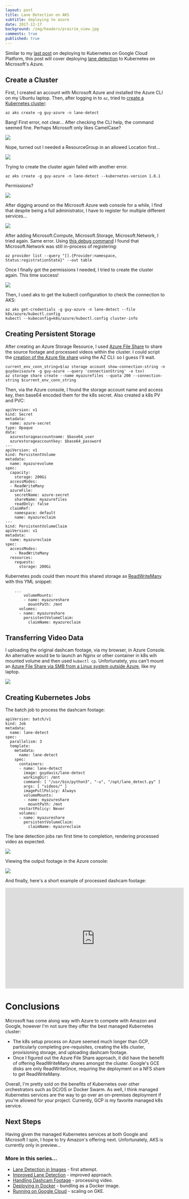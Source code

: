```yaml
---
layout: post
title: Lane Detection on AKS
subtitle: deploying to azure
date: 2017-12-17
background: /img/headers/prairie_view.jpg
comments: true
published: true
---
```


Similar to my [last post](/2017/11/24/lane_detect_cloud_gke/) on deploying to Kubernetes on Google Cloud Platform, this post will cover deploying [lane detection](/2017/09/25/lane_detect_video/) to Kubernetes on Microsoft's Azure.

## Create a Cluster
First, I created an account with Microsoft Azure and installed the Azure CLI on my Ubuntu laptop.  Then, after logging in to `az`, tried to [create a Kubernetes cluster](https://github.com/guydavis/lane-detect/tree/master/k8s/azure):

```
az aks create –g guy-azure -n lane-detect
```

Bang!  First error, not clear...  After checking the CLI help, the command seemed fine.  Perhaps Microsoft only likes CamelCase?

<img src="/img/posts/lane_detect_azure_create_error.png" class="img-fluid" />

Nope, turned out I needed a ResourceGroup in an allowed Location first...

<img src="/img/posts/lane_detect_azure_create_rg.png" class="img-fluid" />

Trying to create the cluster again failed with another error.

```
az aks create -g guy-azure -n lane-detect --kubernetes-version 1.8.1
```
Permissions?  

<img src="/img/posts/lane_detect_azure_create_error2.png" class="img-fluid" />

After digging around on the Microsoft Azure web console for a while, I find that despite being a full administrator, I have to register for multiple different services...

<img src="/img/posts/lane_detect_azure_admin_perms.png" class="img-fluid" />

After adding Microsoft.Compute, Microsoft.Storage, Microsoft.Network, I tried again. Same error.  Using [this debug command](https://docs.microsoft.com/en-us/azure/azure-resource-manager/resource-manager-supported-services#azure-cli) I found that Microsoft.Network was still in-process of registering:

```
az provider list --query "[].{Provider:namespace, Status:registrationState}" --out table
```

Once I finally got the permissions I needed, I tried to create the cluster again.  This time success!

<img src="/img/posts/lane_detect_azure_k8s_created.png" class="img-fluid" />

Then, I used aks to get the kubectl configuration to check the connection to AKS:

```
az aks get-credentials -g guy-azure -n lane-detect --file k8s/azure/kubectl.config
kubectl --kubeconfig=k8s/azure/kubectl.config cluster-info
```

## Creating Persistent Storage
After creating an Azure Storage Resource, I used [Azure File Share](https://github.com/kubernetes/examples/tree/master/staging/volumes/azure_file) to share the source footage and processed videos within the cluster.  I could script the [creation of the Azure file share](https://docs.microsoft.com/en-us/azure/storage/files/storage-how-to-create-file-share#create-file-share-using-command-line-interface-cli) using the AZ CLI:
 so I guess I'll wait.
```
current_env_conn_string=$(az storage account show-connection-string -n guydavisazure -g guy-azure --query 'connectionString' -o tsv)
az storage share create --name myazurefiles --quota 200 --connection-string $current_env_conn_string 
```
Then, via the Azure console, I found the storage account name and access key, then base64 encoded them for the k8s secret.  Also created a k8s PV and PVC:
```
apiVersion: v1
kind: Secret
metadata:
  name: azure-secret
type: Opaque
data:
  azurestorageaccountname: $base64_user
  azurestorageaccountkey: $base64_password
---
apiVersion: v1
kind: PersistentVolume
metadata:
  name: myazurevolume
spec:
  capacity:
    storage: 200Gi
  accessModes:
  - ReadWriteMany
  azureFile:
    secretName: azure-secret
    shareName: myazurefiles
    readOnly: false
  claimRef:
    namespace: default
    name: myazureclaim
---
kind: PersistentVolumeClaim
apiVersion: v1
metadata:
  name: myazureclaim
spec:
  accessModes:
    - ReadWriteMany
  resources:
    requests:
      storage: 200Gi
```

Kubernetes pods could then mount this shared storage as [ReadWriteMany](https://kubernetes.io/docs/concepts/storage/persistent-volumes/#access-modes) with this YML snippet:
```
    ...
        volumeMounts:
        - name: myazureshare
          mountPath: /mnt
      volumes:
      - name: myazureshare
        persistentVolumeClaim:
          claimName: myazureclaim
```

## Transferring Video Data
I uploading the original dashcam footage, via my browser, in Azure Console.  An alternative would be to launch an Nginx or other container in k8s wih mounted volume and then used `kubectl cp`.  Unfortunately, you can't mount an [Azure File Share via SMB from a Linux system outside Azure](https://docs.microsoft.com/en-us/azure/storage/files/storage-how-to-use-files-linux), like my laptop.

<img src="/img/posts/lane_detect_azure_upload.png" class="img-fluid" />

## Creating Kubernetes Jobs

The batch job to process the dashcam footage:
```
apiVersion: batch/v1
kind: Job
metadata:
  name: lane-detect
spec:
  parallelism: 3
  template:
    metadata:
      name: lane-detect
    spec:
      containers:
      - name: lane-detect
        image: guydavis/lane-detect
        workingDir: /mnt
        command: [ "/usr/bin/python3", "-u", "/opt/lane_detect.py" ]
        args: [ "videos/" ]
        imagePullPolicy: Always
        volumeMounts:
        - name: myazureshare
          mountPath: /mnt
      restartPolicy: Never
      volumes:
      - name: myazureshare
        persistentVolumeClaim:
          claimName: myazureclaim
```
The lane detection jobs ran first time to completion, rendering processed video as expected.

<img src="/img/posts/lane_detect_azure_k8s_overview.png" class="img-fluid" />

Viewing the output footage in the Azure console:

<img src="/img/posts/lane_detect_azure_output.png" class="img-fluid" />

And finally, here's a short example of processed dashcam footage:

<iframe width="560" height="315" src="https://www.youtube.com/embed/M91KB01VBNs" frameborder="0" gesture="media" allowfullscreen></iframe>
 
# Conclusions
Microsoft has come along way with Azure to compete with Amazon and Google, however I'm not sure they offer the best managed Kubernetes cluster:
* The k8s setup process on Azure seemed much longer than GCP, particularly completing pre-requisites, creating the k8s cluster, provisioning storage, and uploading dashcam footage.
* Once I figured out the Azure File Share approach, it did have the benefit of offering ReadWriteMany shares amongst the cluster.  Google's GCE disks are only ReadWriteOnce, requiring the deployment on a NFS share to get ReadWriteMany.

Overall, I'm pretty sold on the benefits of Kubernetes over other orchestrators such as DC/OS or Docker Swarm.  As well, I think managed Kubernetes services are the way to go over an on-premises deployment if you're allowed for your project.  Currently, GCP is my favorite managed k8s service.

## Next Steps

Having given the managed Kubernetes services at both Google and Microsoft I spin, I hope to try Amazon's offering next.  Unfortunately, AKS is currently only in preview... 

### More in this series...
* [Lane Detection in Images](/2017/05/21/py_lane_detect/) - first attempt.
* [Improved Lane Detection](/2017/06/13/lane_detect_improved/) - improved approach.
* [Handling Dashcam Footage](/2017/09/25/lane_detect_video/) - processing video.
* [Deploying in Docker](/2017/10/16/lane_detect_docker/) - bundling as a Docker image.
* [Running on Google Cloud](/2017/11/24/lane_detect_cloud_gke/) - scaling on GKE.
